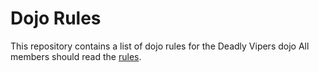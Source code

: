 Dojo Rules
==========

This repository contains a list of dojo rules for the Deadly Vipers dojo
All members should read the [rules](https://github.com/deadlyvipers).

